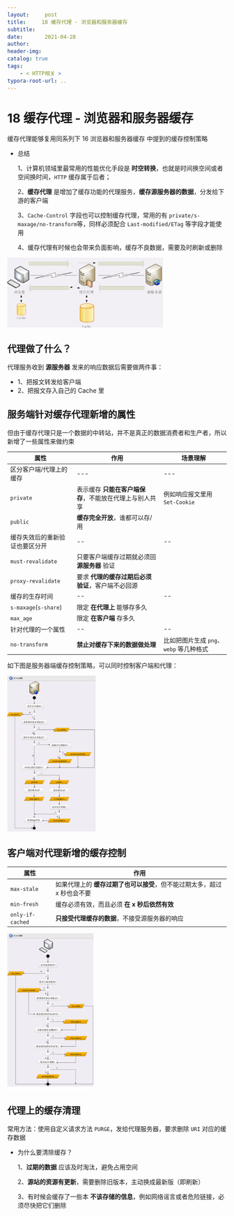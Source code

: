 ```yaml
---
layout:     post
title:     18 缓存代理 - 浏览器和服务器缓存
subtitle:  
date:       2021-04-28
author:     
header-img: 
catalog: true
tags:
    - < HTTP相关 >
typora-root-url: ..
---
```


# 18 缓存代理 - 浏览器和服务器缓存

缓存代理能够复用同系列下 16 浏览器和服务器缓存 中提到的缓存控制策略

- 总结

    1、计算机领域里最常用的性能优化手段是 **时空转换**，也就是时间换空间或者空间换时间，`HTTP` 缓存属于后者；

    2、**缓存代理** 是增加了缓存功能的代理服务，**缓存源服务器的数据**，分发给下游的客户端

    3、`Cache-Control` 字段也可以控制缓存代理，常用的有 `private/s-maxage/no-transform`等，同样必须配合 `Last-modified/ETag` 等字段才能使用

    4、缓存代理有时候也会带来负面影响，缓存不良数据，需要及时刷新或删除

<img src="/../img/assets_2019/image-20210428094900331.png" alt="image-20210428094900331" style="zoom:35%;" />

## 代理做了什么？
代理服务收到 **源服务器** 发来的响应数据后需要做两件事：

- 1、把报文转发给客户端
- 2、把报文存入自己的 Cache 里

## 服务端针对缓存代理新增的属性
但由于缓存代理只是一个数据的中转站，并不是真正的数据消费者和生产者，所以新增了一些属性来做约束


| 属性 | 作用 | 场景理解 |
| --- | --- | --- |
| 区分客户端/代理上的缓存 | --- | --- |
| `private` | 表示缓存 **只能在客户端保存**，不能放在代理上与别人共享 | 例如响应报文里用 `Set-Cookie` |
| `public` | **缓存完全开放**，谁都可以存/用 |  |
| 缓存失效后的重新验证也要区分开 | -- | -- |
| `must-revalidate` | 只要客户端缓存过期就必须回 **源服务器** 验证 |  |
| `proxy-revalidate` | 要求 **代理的缓存过期后必须验证**，客户端不必回源 |  |
| 缓存的生存时间 | -- | -- |
| `s-maxage`(`s-share`) | 限定 **在代理上** 能够存多久 |  |
| `max_age` | 限定 **在客户端** 存多久 |  |
| 针对代理的一个属性 | -- | -- |
| `no-transform` | **禁止对缓存下来的数据做处理** | 比如把图片生成 `png`、`webp` 等几种格式 |

如下图是服务器端缓存控制策略，可以同时控制客户端和代理：

<img src="/../img/assets_2019/image-20210428095122844.png" alt="image-20210428095122844" style="zoom:35%;" />

## 客户端对代理新增的缓存控制

| 属性 | 作用 |
| --- | --- |
| `max-stale` | 如果代理上的 **缓存过期了也可以接受**，但不能过期太多，超过 x 秒也会不要 |
| `min-fresh` | 缓存必须有效，而且必须 **在 x 秒后依然有效** |
| `only-if-cached` | **只接受代理缓存的数据**，不接受源服务器的响应 |


<img src="/../img/assets_2019/image-20210428095215783.png" alt="image-20210428095215783" style="zoom:35%;" />

## 代理上的缓存清理
常用方法：使用自定义请求方法 `PURGE`，发给代理服务器，要求删除 `URI` 对应的缓存数据

- 为什么要清除缓存？

    1、**过期的数据** 应该及时淘汰，避免占用空间

    2、**源站的资源有更新**，需要删除旧版本，主动换成最新版（即刷新）

    3、有时候会缓存了一些本 **不该存储的信息**，例如网络谣言或者危险链接，必须尽快把它们删除





